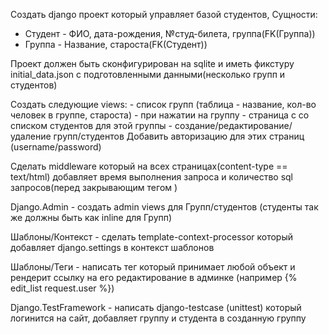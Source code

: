 ﻿
Создать django проект который управляет базой студентов,
Сущности:
 - Студент - ФИО, дата-рождения, №студ-билета, группа(FK(Группа))
 - Группа - Название, староста(FK(Студент))
 
Проект должен быть сконфигурирован на sqlite и иметь фикстуру
initial_data.json с подготовленными данными(несколько групп и студентов)

Создать следующие views:
         - список групп (таблица - название, кол-во человек в группе, староста)
	 - при нажатии на группу - страница с со списком студентов для этой группы
	 - создание/редактирование/удаление  групп/студентов Добавить авторизацию для этих страниц (username/password)

Сделать middleware который на всех страницах(content-type ==
text/html) добавляет время выполнения запроса и количество sql
запросов(перед закрывающим тегом </body>)

Django.Admin - создать admin views для Групп/студентов (студенты
так же должны быть как inline для Групп)

Шаблоны/Контекст - сделать template-context-processor который
добавляет django.settings в контекст шаблонов

Шаблоны/Теги - написать тег который принимает любой объект и
рендерит ссылку на его редактирование в админке (например {% edit_list
request.user %})

Django.TestFramework - написать django-testcase (unittest) который
логинится на сайт, добавляет группу и студента в созданную группу

